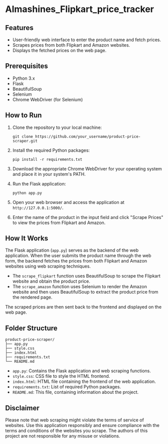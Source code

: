 # Almashines_Flipkart_price_tracker

## Features

- User-friendly web interface to enter the product name and fetch prices.
- Scrapes prices from both Flipkart and Amazon websites.
- Displays the fetched prices on the web page.

## Prerequisites

- Python 3.x
- Flask
- BeautifulSoup
- Selenium
- Chrome WebDriver (for Selenium)

## How to Run

1. Clone the repository to your local machine:

   ```
   git clone https://github.com/your_username/product-price-scraper.git
   ```

2. Install the required Python packages:

   ```
   pip install -r requirements.txt
   ```

3. Download the appropriate Chrome WebDriver for your operating system and place it in your system's PATH.

4. Run the Flask application:

   ```
   python app.py
   ```

5. Open your web browser and access the application at `http://127.0.0.1:5000/`.

6. Enter the name of the product in the input field and click "Scrape Prices" to view the prices from Flipkart and Amazon.

## How It Works

The Flask application (`app.py`) serves as the backend of the web application. When the user submits the product name through the web form, the backend fetches the prices from both Flipkart and Amazon websites using web scraping techniques.

- The `scrape_flipkart` function uses BeautifulSoup to scrape the Flipkart website and obtain the product price.
- The `scrape_amazon` function uses Selenium to render the Amazon website and then uses BeautifulSoup to extract the product price from the rendered page.

The scraped prices are then sent back to the frontend and displayed on the web page.

## Folder Structure

```
product-price-scraper/
├── app.py
├── style.css
├── index.html
├── requirements.txt
└── README.md
```

- `app.py`: Contains the Flask application and web scraping functions.
- `style.css`: CSS file to style the HTML frontend.
- `index.html`: HTML file containing the frontend of the web application.
- `requirements.txt`: List of required Python packages.
- `README.md`: This file, containing information about the project.

## Disclaimer

Please note that web scraping might violate the terms of service of websites. Use this application responsibly and ensure compliance with the terms and conditions of the websites you scrape. The authors of this project are not responsible for any misuse or violations.

